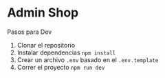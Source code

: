 # Admin Shop

Pasos para Dev

1. Clonar el repositorio
2. Instalar dependencias `npm install`
3. Crear un archivo `.env` basado en el `.env.template`
4. Correr el proyecto `npm run dev`
